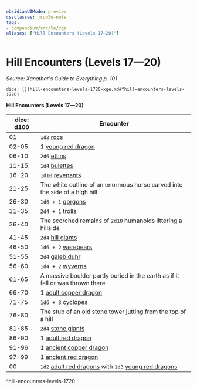 ```yaml
---
obsidianUIMode: preview
cssclasses: json5e-note
tags:
- compendium/src/5e/xge
aliases: ["Hill Encounters (Levels 17—20)"]
---
```

# Hill Encounters (Levels 17—20)
*Source: Xanathar's Guide to Everything p. 101* 

`dice: [](hill-encounters-levels-1720-xge.md#^hill-encounters-levels-1720)`

**Hill Encounters (Levels 17—20)**

| dice: d100 | Encounter |
|------------|-----------|
| 01 | `1d2` [rocs](b_roc.md) |
| 02-05 | 1 [young red dragon](b_young-red-dragon.md) |
| 06-10 | `2d6` [ettins](b_ettin.md) |
| 11-15 | `1d4` [bulettes](b_bulette.md) |
| 16-20 | `1d10` [revenants](b_revenant.md) |
| 21-25 | The white outline of an enormous horse carved into the side of a high hill |
| 26-30 | `1d6 + 1` [gorgons](b_gorgon.md) |
| 31-35 | `2d4 + 1` [trolls](b_troll.md) |
| 36-40 | The scorched remains of `2d10` humanoids littering a hillside |
| 41-45 | `2d4` [hill giants](b_hill-giant.md) |
| 46-50 | `1d6 + 2` [werebears](b_werebear.md) |
| 51-55 | `2d4` [galeb duhr](b_galeb-duhr.md) |
| 56-60 | `1d4 + 2` [wyverns](b_wyvern.md) |
| 61-65 | A massive boulder partly buried in the earth as if it fell or was thrown there |
| 66-70 | 1 [adult copper dragon](b_adult-copper-dragon.md) |
| 71-75 | `1d6 + 3` [cyclopes](b_cyclops.md) |
| 76-80 | The stub of an old stone tower jutting from the top of a hill |
| 81-85 | `2d4` [stone giants](b_stone-giant.md) |
| 86-90 | 1 [adult red dragon](b_adult-red-dragon.md) |
| 91-96 | 1 [ancient copper dragon](b_ancient-copper-dragon.md) |
| 97-99 | 1 [ancient red dragon](b_ancient-red-dragon.md) |
| 00 | `1d2` [adult red dragons](b_adult-red-dragon.md) with `1d3` [young red dragons](b_young-red-dragon.md) |
^hill-encounters-levels-1720